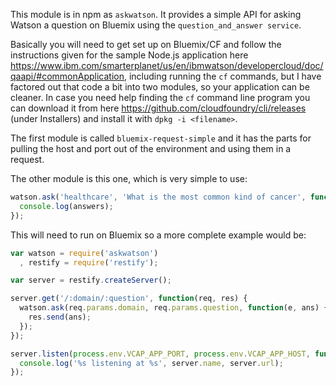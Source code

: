 This module is in npm as `askwatson`.  It provides a simple API for asking Watson a question on Bluemix using the
`question_and_answer service`.

Basically you will need to get set up on Bluemix/CF and follow the instructions given
for the sample Node.js application here https://www.ibm.com/smarterplanet/us/en/ibmwatson/developercloud/doc/qaapi/#commonApplication, including running the `cf` commands, but
I have factored out that code a bit into two modules, so your application can
be cleaner.  In case you need help finding the `cf` command line program you can download it from here https://github.com/cloudfoundry/cli/releases (under Installers)  and install it with `dpkg -i <filename>`.

The first module is called `bluemix-request-simple` and it has the parts for pulling
the host and port out of the environment and using them in a request.

The other module is this one, which is very simple to use:

```javascript
watson.ask('healthcare', 'What is the most common kind of cancer', function(err, answers) {
  console.log(answers);
});
```

This will need to run on Bluemix so a more complete example would be:


```javascript
var watson = require('askwatson')
  , restify = require('restify');

var server = restify.createServer();

server.get('/:domain/:question', function(req, res) {
  watson.ask(req.params.domain, req.params.question, function(e, ans) {
    res.send(ans);
  });    
});

server.listen(process.env.VCAP_APP_PORT, process.env.VCAP_APP_HOST, function() {
  console.log('%s listening at %s', server.name, server.url);
});
```
